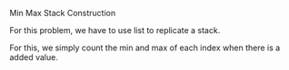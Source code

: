 Min Max Stack Construction

For this problem, we have to use list to replicate a stack. 

For this, we simply count the min and max of each index when there is a added value. 